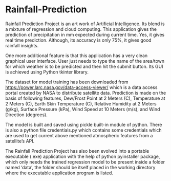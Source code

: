 # Rainfall-Prediction
Rainfall Prediction Project is an art work of Artificial Intelligence. Its blend is a mixture of regression and cloud computing. This application gives the prediction of precipitation in mm expected during current time. Yes, it gives real time prediction. Although, its accuracy is only 75%, it gives good rainfall insights.

One more additional feature is that this application has a very clean graphical user interface. User just needs to type the name of the area/town for which weather is to be predicted and then hit the submit button. Its GUI is achieved using Python tkinter library.

The dataset for model training has been downloaded from https://power.larc.nasa.gov/data-access-viewer/ which is a data access portal created by NASA to distribute satellite data. Prediction is made on the basis of following features, Dew/Frost Point at 2 Meters (C), Temperature at 2 Meters (C), Earth Skin Temperature (C), Relative Humidity at 2 Meters (g/kg), Surface Pressure (kPa), Wind Speed at 10 Meters (m/s), and Wind Direction (degrees). 

The model is built and saved using pickle built-in module of python. There is also a python file credentials.py which contains some credentials which are used to get current above mentioned atmospheric features from a satellite’s API.

The Rainfall Prediction Project has also been evolved into a portable executable (.exe) application with the help of python pyinstaller package, which only needs the trained regression model to be present inside a folder named ‘data’, the folder should be itself placed in the working directory where the executable application program is listed. 
